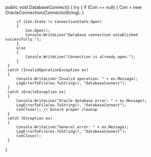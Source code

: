  public void DatabaseConnect()
 {
     try
     {
         if (Con == null)
         {
             Con = new OracleConnection(ConnectioString);
         }

         if (Con.State != ConnectionState.Open)
         {
             Con.Open();
             Console.WriteLine("Database connection established successfully.");
         }
         else
         {
             Console.WriteLine("Connection is already open.");
         }
     }
     catch (InvalidOperationException ex)
     {
         Console.WriteLine("Invalid operation: " + ex.Message);
         LogErrorToFile(ex.ToString(), "DatabaseConnect");
     }
     catch (OracleException ex)
     {
         Console.WriteLine("Oracle database error: " + ex.Message);
         LogErrorToFile(ex.ToString(), "DatabaseConnect");
         ConClose(); // Ensure proper cleanup
     }
     catch (Exception ex)
     {
         Console.WriteLine("General error: " + ex.Message);
         LogErrorToFile(ex.ToString(), "DatabaseConnect");
         ConClose();
     }
 }
